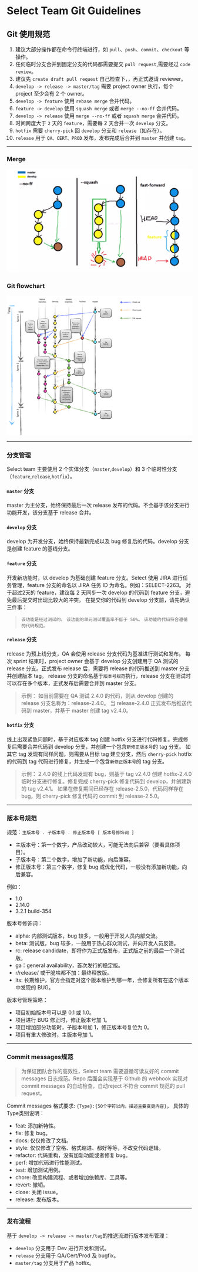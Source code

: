 # Select Team Git Guidelines

## Git 使用规范

1. 建议大部分操作都在命令行终端进行，如 `pull`、`push`、`commit`、`checkout` 等操作。
2. 任何临时分支合并到固定分支的代码都需要提交 `pull request`,需要经过 `code review`。
3. 建议先 `create draft pull request` 自己检查下，，再正式邀请 reviewer。
4. `develop -> release -> master/tag` 需要 project owner 执行，每个 project 至少会有 2 个 owner。
5. `develop -> feature` 使用 `rebase merge` 合并代码。
6. `feature -> develop` 使用 `squash merge` 或者 `merge --no-ff` 合并代码。
7. `develop -> release` 使用 `merge --no-ff` 或者 `squash merge` 合并代码。
8. 时间跨度大于 `2` 天的 `feature`，需要每 2 天合并一次 `develop` 分支。
9. `hotfix` 需要 `cherry-pick` 回 `develop` 分支和 `release`（如存在）。
10. `release` 用于 `QA、CERT、PROD` 发布，发布完成后合并到 `master` 并创建 `tag`。

---

### Merge

![Alt text](../pics/gitmerge.png)

### Git flowchart

![Alt text](../pics/gitflow-model.jpeg)

---
### 分支管理

Select team 主要使用 2 个实体分支（`master`,`develop`）和 3 个临时性分支（`feature`,`release`,`hotfix`）。

#### `master` 分支
master 为主分支，始终保持最后一次 release 发布的代码。不会基于该分支进行功能开发，该分支基于 release 合并。

#### `develop` 分支
develop 为开发分支，始终保持最新完成以及 bug 修复后的代码。develop 分支是创建 feature 的基线分支。

#### `feature` 分支
开发新功能时，以 develop 为基础创建 feature 分支。Select 使用 JIRA 进行任务管理，feature 分支的命名以 JIRA 任务 ID 为命名。例如：SELECT-2263。
对于超过2天的 feature，建议每 2 天同步一次 develop 的代码到 feature 分支，避免最后提交时出现比较大的冲突。
在提交你的代码到 develop 分支前，请先确认三件事：
> `该功能是经过测试的。`
> `该功能的单元测试覆盖率不低于 50%。`
> `该功能的代码符合遵循的代码规范。`

#### `release` 分支
release 为预上线分支，QA 会使用 release 分支代码为基准进行测试和发布。
每次 sprint 结束时，project owner 会基于 develop 分支创建用于 QA 测试的 release 分支。正式发布 release 后，需要将 release 的代码推送到 master 分支并创建版本 tag。
release 分支的命名基于`版本号规范`执行，release 分支在测试时可以存在多个版本，正式发布后需要合并到 master 分支。
> 示例：
> 如当前需要在 QA 测试 2.4.0 的代码，则从 develop 创建的 release 分支名称为：release-2.4.0。
> 当 release-2.4.0 正式发布后推送代码到 master，并基于 master 创建 tag v2.4.0。

#### `hotfix` 分支
线上出现紧急问题时，基于对应版本 tag 创建 hotfix 分支进行代码修复。完成修复后需要合并代码到 develop 分支，并创建一个包含`新修正版本号`的 tag 分支。
如其它 tag 发现有同样问题，则需要从目标 tag 建立分支，然后 `cherry-pick` hotfix 的代码到 tag 代码进行修复，并生成一个包含`新修正版本号`的 tag 分支。
> 示例：
> 2.4.0 的线上代码发现有 bug，则基于 tag v2.4.0 创建 hotfix-2.4.0 临时分支进行修复。修复完成 cherry-pick 修复代码到 develop，并创建新的 tag v2.4.1。
> 如果在修复期间已经存在 release-2.5.0，代码同样存在 bug，则 cherry-pick 修复代码的 commit 到 release-2.5.0。

---
### 版本号规范

规范：`主版本号 . 子版本号 . 修正版本号 [ 版本号修饰词 ]`
- 主版本号：第一个数字，产品改动较大，可能无法向后兼容（要看具体项目）。
- 子版本号：第二个数字，增加了新功能，向后兼容。
- 修正版本号：第三个数字，修复 bug 或优化代码，一般没有添加新功能，向后兼容。

例如：
- 1.0
- 2.14.0
- 3.2.1 build-354

版本号修饰词：
- alpha: 内部测试版本，bug 较多，一般用于开发人员内部交流。
- beta: 测试版，bug 较多，一般用于热心群众测试，并向开发人员反馈。
- rc: release candidate，即将作为正式版发布，正式版之前的最后一个测试版。
- ga：general availability，首次发行的稳定版。
- r/release/ 或干脆啥都不加：最终释放版。
- lts: 长期维护，官方会指定对这个版本维护到哪一年，会修复所有在这个版本中发现的 BUG。

版本号管理策略：
- 项目初始版本号可以是 0.1 或 1.0。
- 项目进行 BUG 修正时，修正版本号加 1。
- 项目增加部分功能时，子版本号加 1，修正版本号复位为 0。
- 项目有重大修改时，主版本号加 1。

---
### Commit messages规范

> 为保证团队合作的高效性，Select team 需要遵循可读友好的 commit messages 日志规范。Repo 后面会实现基于 Github 的 webhook 实现对 commit messages 的自动检查，自动reject 不符合 commit 规范的 pull request。

Commit messages 格式要求: `{Type}:{50个字符以内，描述主要变更内容}`，
具体的Type类别说明：
- feat: 添加新特性。
- fix: 修复 bug。
- docs: 仅仅修改了文档。
- style: 仅仅修改了空格、格式缩进、都好等等，不改变代码逻辑。
- refactor: 代码重构，没有加新功能或者修复 bug。
- perf: 增加代码进行性能测试。
- test: 增加测试用例。
- chore: 改变构建流程、或者增加依赖库、工具等。
- revert: 撤销。
- close: 关闭 issue。
- release: 发布版本。

---
### 发布流程

基于 `develop -> release -> master/tag`的推送流进行版本发布管理：
- `develop` 分支用于 Dev 进行开发和测试。
- `release` 分支用于 QA/Cert/Prod 及 bugfix。
- `master/tag` 分支用于产品 hotfix。
